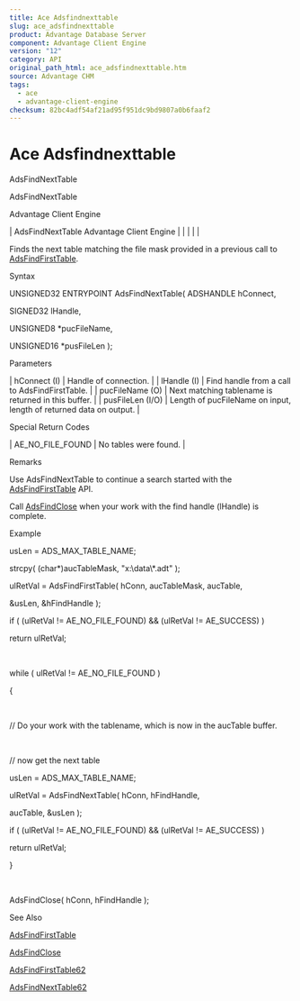 ```yaml
---
title: Ace Adsfindnexttable
slug: ace_adsfindnexttable
product: Advantage Database Server
component: Advantage Client Engine
version: "12"
category: API
original_path_html: ace_adsfindnexttable.htm
source: Advantage CHM
tags:
  - ace
  - advantage-client-engine
checksum: 82bc4adf54af21ad95f951dc9bd9807a0b6faaf2
---
```


# Ace Adsfindnexttable

AdsFindNextTable

AdsFindNextTable

Advantage Client Engine

| AdsFindNextTable  Advantage Client Engine |  |  |  |  |

Finds the next table matching the file mask provided in a previous call to [AdsFindFirstTable](ace_adsfindfirsttable.md).

Syntax

UNSIGNED32 ENTRYPOINT AdsFindNextTable( ADSHANDLE hConnect,

SIGNED32 lHandle,

UNSIGNED8 \*pucFileName,

UNSIGNED16 \*pusFileLen );

Parameters

| hConnect (I) | Handle of connection. |
| lHandle (I) | Find handle from a call to AdsFindFirstTable. |
| pucFileName (O) | Next matching tablename is returned in this buffer. |
| pusFileLen (I/O) | Length of pucFileName on input, length of returned data on output. |

Special Return Codes

| AE\_NO\_FILE\_FOUND | No tables were found. |

Remarks

Use AdsFindNextTable to continue a search started with the [AdsFindFirstTable](ace_adsfindfirsttable.md) API.

Call [AdsFindClose](ace_adsfindclose.md) when your work with the find handle (lHandle) is complete.

Example

usLen = ADS\_MAX\_TABLE\_NAME;

strcpy( (char\*)aucTableMask, "x:\\data\\\*.adt" );

ulRetVal = AdsFindFirstTable( hConn, aucTableMask, aucTable,

&usLen, &hFindHandle );

if ( (ulRetVal != AE\_NO\_FILE\_FOUND) && (ulRetVal != AE\_SUCCESS) )

return ulRetVal;

 

while ( ulRetVal != AE\_NO\_FILE\_FOUND )

{

 

// Do your work with the tablename, which is now in the aucTable buffer.

 

// now get the next table

usLen = ADS\_MAX\_TABLE\_NAME;

ulRetVal = AdsFindNextTable( hConn, hFindHandle,

aucTable, &usLen );

if ( (ulRetVal != AE\_NO\_FILE\_FOUND) && (ulRetVal != AE\_SUCCESS) )

return ulRetVal;

}

 

AdsFindClose( hConn, hFindHandle );

See Also

[AdsFindFirstTable](ace_adsfindfirsttable.md)

[AdsFindClose](ace_adsfindclose.md)

[AdsFindFirstTable62](ace_adsfindfirsttable62.md)

[AdsFindNextTable62](ace_adsfindnexttable62.md)
